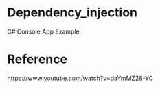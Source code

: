# Dependency_injection
C# Console App Example

# Reference
https://www.youtube.com/watch?v=daYmMZ28-Y0
